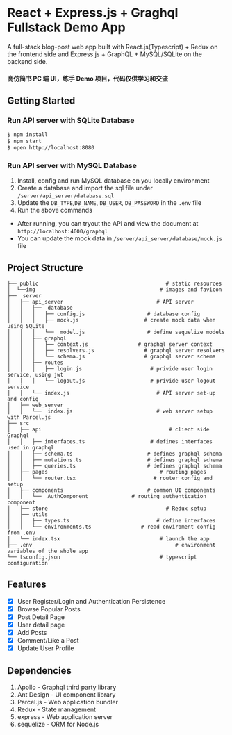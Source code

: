 # React + Express.js + Graghql Fullstack Demo App

A full-stack blog-post web app built with React.js(Typescript) + Redux on the frontend side and Express.js + GraphQL + MySQL/SQLite on the backend side.

#### 高仿简书 PC 端 UI，练手 Demo 项目，代码仅供学习和交流

## Getting Started

### Run API server with SQLite Database

```bash
$ npm install
$ npm start
$ open http://localhost:8080
```

### Run API server with MySQL Database

1. Install, config and run MySQL database on you locally environment
2. Create a database and import the sql file under `/server/api_server/database.sql`
3. Update the `DB_TYPE`,`DB_NAME`, `DB_USER`, `DB_PASSWORD` in the `.env` file
4. Run the above commands

- After running, you can tryout the API and view the document at `http://localhost:4000/graphql`
- You can update the mock data in `/server/api_server/database/mock.js` file

## Project Structure

```
├── public										   # static resources
│  └──img 										 # images and favicon
├──  server
│   ├── api_server                              # API server
│   │   ├──  database
│   │   │	├── config.js                    # database config
│   │   │	├── mock.js                     # create mock data when using SQLite
│   │   │   └──  model.js                    # define sequelize models
│   │   ├── graphql
│   │   │	├── context.js				  # graphql server context
│   │   │	├── resolvers.js				# graphql server resolvers
│   │   │   └── schema.js                   # graphql server schema
│   │   ├── routes
│   │   │	├── login.js                      # privide user login service, using jwt
│   │   │   └── logout.js                     # privide user logout service
│   │   └── index.js                            # API server set-up and config
│   ├── web_server
│   │   └──  index.js                           # web server setup with Parcel.js
├── src
│   ├── api                                         # client side Graphql
│   │   ├── interfaces.ts                     # defines interfaces used in graphql
│   │   ├── schema.ts                        # defines graphql schema
│   │   ├── mutations.ts                     # defines graphql schema
│   │   ├── queries.ts                    	 # defines graphql schema
│   ├── pages                                    # routing pages
│   │   └── router.tsx                         # router config and setup
│   ├── components                           # common UI components
│   │   └──  AuthComponent              # routing authentication component
│   ├── store                               	   # Redux setup
│   ├── utils
│   │   ├── types.ts                        	# define interfaces
│   │   └── environments.ts                # read enviroment config from .env
│   └── index.tsx                            	 # launch the app
├── .env											  # environment variables of the whole app
└── tsconfig.json                            	 # typescript configuration
```

## Features

- [x] User Register/Login and Authentication Persistence
- [x] Browse Popular Posts
- [x] Post Detail Page
- [x] User detail page
- [x] Add Posts
- [x] Comment/Like a Post
- [x] Update User Profile

## Dependencies

1. Apollo - Graphql third party library
2. Ant Design - UI component library
3. Parcel.js - Web application bundler
4. Redux - State management
5. express - Web application server
6. sequelize - ORM for Node.js
